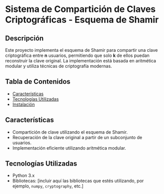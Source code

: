 # Sistema de Compartición de Claves Criptográficas - Esquema de Shamir

## Descripción
Este proyecto implementa el esquema de Shamir para compartir una clave criptográfica entre **n** usuarios, permitiendo que solo **k** de ellos puedan reconstruir la clave original. La implementación está basada en aritmética modular y utiliza técnicas de criptografía modernas.

## Tabla de Contenidos
- [Características](#características)
- [Tecnologías Utilizadas](#tecnologías-utilizadas)
- [Instalación](#instalación)


## Características
- Compartición de clave utilizando el esquema de Shamir.
- Recuperación de la clave original a partir de un subconjunto de usuarios.
- Implementación eficiente utilizando aritmética modular.

## Tecnologías Utilizadas
- Python 3.x
- Bibliotecas: [incluir aquí las bibliotecas que estés utilizando, por ejemplo, `numpy`, `cryptography`, etc.]